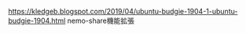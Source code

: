 https://kledgeb.blogspot.com/2019/04/ubuntu-budgie-1904-1-ubuntu-budgie-1904.html
    nemo-share機能拡張
